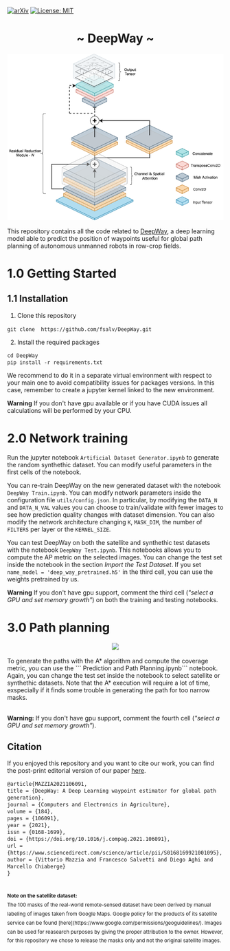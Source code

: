 [![arXiv](http://img.shields.io/badge/arXiv-2001.09136-B31B1B.svg)](https://arxiv.org/abs/2010.16322)
[![License: MIT](https://img.shields.io/badge/License-MIT-yellow.svg)](https://opensource.org/licenses/MIT)

<h1 align="center"> ~ DeepWay ~ </h1>

<p align="center">
  <img src=media/deep_way_net.png>
</p>


This repository contains all the code related to [DeepWay](https://arxiv.org/abs/2010.16322), a deep learning model able to predict the position of waypoints useful for global path planning of autonomous unmanned robots in row-crop fields.

# 1.0 Getting Started
## 1.1 Installation

1. Clone this repository

``` git clone  https://github.com/fsalv/DeepWay.git ```

2. Install the required packages

``` 
cd DeepWay
pip install -r requirements.txt
```
We recommend to do it in a separate virtual environment with respect to your main one to avoid compatibility issues for packages versions. In this case, remember to create a jupyter kernel linked to the new environment.

**Warning** If you don't have gpu available or if you have CUDA issues all calculations will be performed by your CPU.

# 2.0 Network training

Run the jupyter notebook ```Artificial Dataset Generator.ipynb``` to generate the random synthethic dataset. You can modify useful parameters in the first cells of the notebook.

You can re-train DeepWay on the new generated dataset with the notebook ```DeepWay Train.ipynb```. You can modify network parameters inside the configuration file  ```utils/config.json```. In particular, by modifying the ```DATA_N``` and ```DATA_N_VAL``` values you can choose to train/validate with fewer images to see how prediction quality changes with dataset dimension. You can also modify the network architecture changing ```K```, ```MASK_DIM```, the number of ```FILTERS``` per layer or the ```KERNEL_SIZE```.

You can test DeepWay on both the satellite and synthethic test datasets with the notebook ```DeepWay Test.ipynb```. This notebooks allows you to compute the AP metric on the selected images. You can change the test set inside the notebook in the section *Import the Test Dataset*. If you set ```name_model = 'deep_way_pretrained.h5'``` in the third cell, you can use the weights pretrained by us.

**Warning** If you don't have gpu support, comment the third cell (*"select a GPU and set memory growth"*) on both the training and testing notebooks.

# 3.0 Path planning
<p align="center">
  <img src=media/deepway.png>
</p>
To generate the paths with the A* algorithm and compute the coverage metric, you can use the ``` Prediction and Path Planning.ipynb``` notebook. Again, you can change the test set inside the notebook to select satellite or synthethic datasets. Note that the A* execution will require a lot of time, exspecially if it finds some trouble in generating the path for too narrow masks.
<br/><br/>

**Warning:** If you don't have gpu support, comment the fourth cell (*"select a GPU and set memory growth"*).
<br/>

## Citation
If you enjoyed this repository and you want to cite our work, you can find the post-print editorial version of our paper [here](https://doi.org/10.1016/j.compag.2021.106091).

```
@article{MAZZIA2021106091,
title = {DeepWay: A Deep Learning waypoint estimator for global path generation},
journal = {Computers and Electronics in Agriculture},
volume = {184},
pages = {106091},
year = {2021},
issn = {0168-1699},
doi = {https://doi.org/10.1016/j.compag.2021.106091},
url = {https://www.sciencedirect.com/science/article/pii/S0168169921001095},
author = {Vittorio Mazzia and Francesco Salvetti and Diego Aghi and Marcello Chiaberge}
}
```

<br/>
<sub> <b> Note on the satellite dataset: </b> </br>
The 100 masks of the real-world remote-sensed dataset have been derived by manual labeling of images taken from Google Maps. Google policy for the products of its satellite service can be found [here](https://www.google.com/permissions/geoguidelines/). Images can be used for reasearch purposes by giving the proper attribution to the owner. However, for this repository we chose to release the masks only and not the original satellite images. </sub> 
